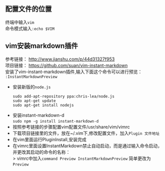 ## 配置文件的位置  
   终端中输入`vim`  
   命令模式输入`:echo $VIM`  

## vim安装markdown插件  
   参考链接： http://www.jianshu.com/p/44d31327f953  
   项目链接： https://github.com/suan/vim-instant-markdown      
   安装了vim-instant-markdown插件,输入下面这个命令可以进行预览：  
   `:InstantMarkdownPreview`    

   * 安装新版的`node.js`  
     ```
     sudo add-apt-repository ppa:chris-lea/node.js
     sudo apt-get update
     sudo apt-get install nodejs
     ```
   * 安装instant-markdown-d  
     `sudo npm -g install instant-markdown-d`  
   * 按照参考链接的步骤配置vim配置文件/usr/share/vim/vimrc  
   * 下载项目链接里的文件，放在~/.vim下,修改配置文件，加入`Plugin 文件地址`    
   * 在vim里面运行PluginInstall,安装完成  
   * 在vimrc里面设置InstantMarkdown禁止自动启动，而是通过输入命令启动，并更改其启动的命令的名称：  
	> vimrc中加入`command Preview InstantMarkdownPreview` 简单更改为`Preview`  
